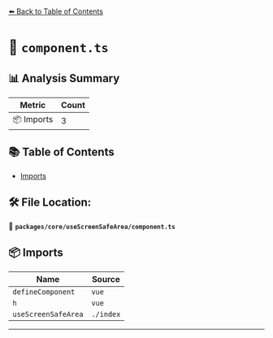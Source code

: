 [⬅️ Back to Table of Contents](../../../index.md)

# 📄 `component.ts`

## 📊 Analysis Summary

| Metric | Count |
|--------|-------|
| 📦 Imports | 3 |

## 📚 Table of Contents

- [Imports](#imports)

## 🛠️ File Location:
📂 **`packages/core/useScreenSafeArea/component.ts`**

## 📦 Imports

| Name | Source |
|------|--------|
| `defineComponent` | `vue` |
| `h` | `vue` |
| `useScreenSafeArea` | `./index` |


---